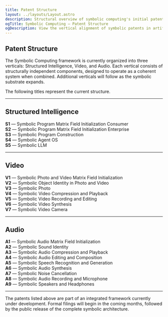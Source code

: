 ```yaml
---
title: Patent Structure
layout: ../layouts/Layout.astro
description: Structural overview of symbolic computing's initial patent architecture, spanning AI, video, and audio.
ogTitle: Symbolic Computing — Patent Structure
ogDescription: View the vertical alignment of symbolic patents in artificial intelligence, video, and audio.
---
```


## Patent Structure

The Symbolic Computing framework is currently organized into three verticals: Structured Intelligence, Video, and Audio. Each vertical consists of structurally independent components, designed to operate as a coherent system when combined. Additional verticals will follow as the symbolic substrate expands.

The following titles represent the current structure.

---

## Structured Intelligence

**S1** — Symbolic Program Matrix Field Initialization Consumer  
**S2** — Symbolic Program Matrix Field Initialization Enterprise  
**S3** — Symbolic Program Construction  
**S4** — Symbolic Agent OS   
**S5** — Symbolic LLM  

---

## Video

**V1** — Symbolic Photo and Video Matrix Field Initialization  
**V2** — Symbolic Object Identity in Photo and Video  
**V3** — Symbolic Photo  
**V4** — Symbolic Video Compression and Playback  
**V5** — Symbolic Video Recording and Editing  
**V6** — Symbolic Video Synthesis  
**V7** — Symbolic Video Camera  

---

## Audio

**A1** — Symbolic Audio Matrix Field Initialization  
**A2** — Symbolic Sound Identity  
**A3** — Symbolic Audio Compression and Playback  
**A4** — Symbolic Audio Editing and Composition  
**A5** — Symbolic Speech Recognition and Generation  
**A6** — Symbolic Audio Synthesis  
**A7** — Symbolic Noise Cancellation  
**A8** — Symbolic Audio Recording and Microphone  
**A9** — Symbolic Speakers and Headphones  

---

The patents listed above are part of an integrated framework currently under development. Formal filings will begin in the coming months, followed by the public release of the complete symbolic architecture.
